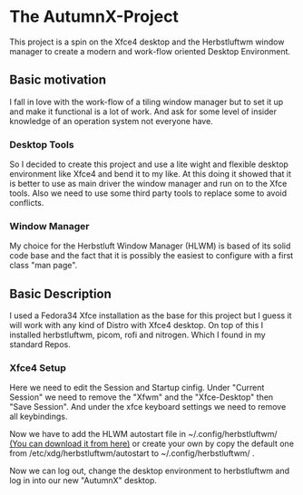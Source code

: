# The AutumnX-Project

This project is a spin on the Xfce4 desktop and the Herbstluftwm window manager to create a modern and work-flow oriented Desktop Environment. 

## Basic motivation
I fall in love with the work-flow of a tiling window manager but to set it up and make it functional is a lot of work. And ask for some level of insider knowledge of an operation system not everyone have. 
### Desktop Tools
So I decided to create this project and use a lite wight and flexible desktop environment like Xfce4 and bend it to my like. At this doing it showed that it is better to use as main driver the window manager and run on to the Xfce tools. Also we need to use some third party tools to replace some to avoid conflicts.
### Window Manager
My choice for the Herbstluft Window Manager (HLWM) is based of its solid code base and the fact that it is possibly the easiest to configure with a first class "man page".

## Basic Description
I used a Fedora34 Xfce installation as the base for this project but I guess it will work with any kind of Distro with Xfce4 desktop. On top of this I installed herbstluftwm, picom, rofi and nitrogen. Which I found in my standard Repos. 

### Xfce4 Setup 
Here we need to edit the Session and Startup cinfig. Under "Current Session" we need to remove the "Xfwm" and the "Xfce-Desktop" then "Save Session". And under the xfce keyboard settings we need to remove all keybindings.

Now we have to add the HLWM autostart file in ~/.config/herbstluftwm/ [(You can download it from here)](https://github.com/Thopow/autumnx) or create your own by copy the default one from /etc/xdg/herbstluftwm/autostart to ~/.config/herbstluftwm/ .

Now we can log out, change the desktop environment to herbstluftwm and log in into our new "AutumnX" desktop.

